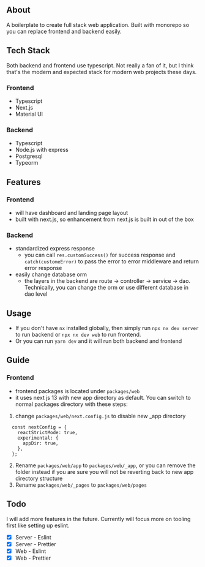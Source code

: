 ## About

A boilerplate to create full stack web application. Built with monorepo so you can replace frontend and backend easily.

## Tech Stack

Both backend and frontend use typescript. Not really a fan of it, but I think that's the modern and expected stack for modern web projects these days.

### Frontend

- Typescript
- Next.js
- Material UI

### Backend

- Typescript
- Node.js with express
- Postgresql
- Typeorm

## Features

### Frontend

- will have dashboard and landing page layout
- built with next.js, so enhancement from next.js is built in out of the box

### Backend

- standardized express response
  - you can call `res.customSuccess()` for success response and `catch(customeError)` to pass the error to error middleware and return error response
- easily change database orm
  - the layers in the backend are route -> controller -> service -> dao. Technically, you can change the orm or use different database in dao level

## Usage

- If you don't have `nx` installed globally, then simply run `npx nx dev server` to run backend or `npx nx dev web` to run frontend.
- Or you can run `yarn dev` and it will run both backend and frontend

## Guide
### Frontend
- frontend packages is located under `packages/web`
- it uses next js 13 with new app directory as default. You can switch to normal packages directory with these steps:
1. change `packages/web/next.config.js` to disable new _app directory
  ```
    const nextConfig = {
      reactStrictMode: true,
      experimental: {
        appDir: true,
      },
    };
  ```
2. Rename `packages/web/app` to `packages/web/_app`, or you can remove the folder instead if you are sure you will not be reverting back to new app directory structure
3. Rename `packages/web/_pages` to `packages/web/pages`  

## Todo

I will add more features in the future. Currently will focus more on tooling first like setting up eslint.

- [X] Server - Eslint
- [X] Server - Prettier
- [X] Web - Eslint
- [X] Web - Prettier